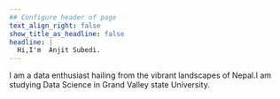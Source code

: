 ```yaml
---
## Configure header of page
text_align_right: false
show_title_as_headline: false
headline: |
  Hi,I'm  Anjit Subedi.
---
```


<!-- this is a subheadline -->
I am a data enthusiast hailing from the vibrant landscapes of Nepal.I am studying Data Science in Grand Valley state University.

